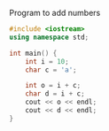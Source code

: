 Program to add numbers

```cpp
#include <iostream>
using namespace std;

int main() {
	int i = 10;
	char c = 'a';

	int o = i + c;
	char d = i + c;
	cout << o << endl;
	cout << d << endl;
}
```
